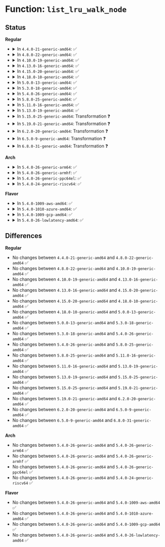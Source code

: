 # Function: <code>list_lru_walk_node</code>

## Status
<b>Regular</b>
<ul>
<li>
<details>
<summary>In <code>4.4.0-21-generic-amd64</code>: ✅</summary>

```c
long unsigned int list_lru_walk_node(struct list_lru * lru, int nid, list_lru_walk_cb isolate, void * cb_arg, long unsigned int * nr_to_walk)
```

```json
{
  "name": "list_lru_walk_node",
  "collision_type": "Unique Global",
  "inline_type": "No",
  "funcs": [
    {
      "addr": 18446744071580652256,
      "name": "list_lru_walk_node",
      "external": true,
      "loc": "mm/list_lru.c:268",
      "file": "mm/list_lru.c",
      "inline": "seen, unknown",
      "caller_inline": [],
      "caller_func": [
        "fs/dcache.c:shrink_dcache_sb"
      ]
    }
  ],
  "symbols": [
    {
      "addr": 18446744071580652256,
      "name": "list_lru_walk_node",
      "section": ".text",
      "bind": "STB_GLOBAL",
      "size": 160
    }
  ]
}
```
</details>
</li>
<li>
<details>
<summary>In <code>4.8.0-22-generic-amd64</code>: ✅</summary>

```c
long unsigned int list_lru_walk_node(struct list_lru * lru, int nid, list_lru_walk_cb isolate, void * cb_arg, long unsigned int * nr_to_walk)
```

```json
{
  "name": "list_lru_walk_node",
  "collision_type": "Unique Global",
  "inline_type": "No",
  "funcs": [
    {
      "addr": 18446744071580759520,
      "name": "list_lru_walk_node",
      "external": true,
      "loc": "mm/list_lru.c:268",
      "file": "mm/list_lru.c",
      "inline": "seen, unknown",
      "caller_inline": [],
      "caller_func": [
        "fs/dcache.c:shrink_dcache_sb"
      ]
    }
  ],
  "symbols": [
    {
      "addr": 18446744071580759520,
      "name": "list_lru_walk_node",
      "section": ".text",
      "bind": "STB_GLOBAL",
      "size": 160
    }
  ]
}
```
</details>
</li>
<li>
<details>
<summary>In <code>4.10.0-19-generic-amd64</code>: ✅</summary>

```c
long unsigned int list_lru_walk_node(struct list_lru * lru, int nid, list_lru_walk_cb isolate, void * cb_arg, long unsigned int * nr_to_walk)
```

```json
{
  "name": "list_lru_walk_node",
  "collision_type": "Unique Global",
  "inline_type": "No",
  "funcs": [
    {
      "addr": 18446744071580824720,
      "name": "list_lru_walk_node",
      "external": true,
      "loc": "mm/list_lru.c:268",
      "file": "mm/list_lru.c",
      "inline": "seen, unknown",
      "caller_inline": [],
      "caller_func": [
        "fs/dcache.c:shrink_dcache_sb"
      ]
    }
  ],
  "symbols": [
    {
      "addr": 18446744071580824720,
      "name": "list_lru_walk_node",
      "section": ".text",
      "bind": "STB_GLOBAL",
      "size": 160
    }
  ]
}
```
</details>
</li>
<li>
<details>
<summary>In <code>4.13.0-16-generic-amd64</code>: ✅</summary>

```c
long unsigned int list_lru_walk_node(struct list_lru * lru, int nid, list_lru_walk_cb isolate, void * cb_arg, long unsigned int * nr_to_walk)
```

```json
{
  "name": "list_lru_walk_node",
  "collision_type": "Unique Global",
  "inline_type": "No",
  "funcs": [
    {
      "addr": 18446744071580866768,
      "name": "list_lru_walk_node",
      "external": true,
      "loc": "mm/list_lru.c:266",
      "file": "mm/list_lru.c",
      "inline": "seen, unknown",
      "caller_inline": [],
      "caller_func": [
        "fs/dcache.c:shrink_dcache_sb"
      ]
    }
  ],
  "symbols": [
    {
      "addr": 18446744071580866768,
      "name": "list_lru_walk_node",
      "section": ".text",
      "bind": "STB_GLOBAL",
      "size": 156
    }
  ]
}
```
</details>
</li>
<li>
<details>
<summary>In <code>4.15.0-20-generic-amd64</code>: ✅</summary>

```c
long unsigned int list_lru_walk_node(struct list_lru * lru, int nid, list_lru_walk_cb isolate, void * cb_arg, long unsigned int * nr_to_walk)
```

```json
{
  "name": "list_lru_walk_node",
  "collision_type": "Unique Global",
  "inline_type": "No",
  "funcs": [
    {
      "addr": 18446744071580958000,
      "name": "list_lru_walk_node",
      "external": true,
      "loc": "mm/list_lru.c:267",
      "file": "mm/list_lru.c",
      "inline": "seen, unknown",
      "caller_inline": [],
      "caller_func": [
        "fs/dcache.c:shrink_dcache_sb"
      ]
    }
  ],
  "symbols": [
    {
      "addr": 18446744071580958000,
      "name": "list_lru_walk_node",
      "section": ".text",
      "bind": "STB_GLOBAL",
      "size": 156
    }
  ]
}
```
</details>
</li>
<li>
<details>
<summary>In <code>4.18.0-10-generic-amd64</code>: ✅</summary>

```c
long unsigned int list_lru_walk_node(struct list_lru * lru, int nid, list_lru_walk_cb isolate, void * cb_arg, long unsigned int * nr_to_walk)
```

```json
{
  "name": "list_lru_walk_node",
  "collision_type": "Unique Global",
  "inline_type": "No",
  "funcs": [
    {
      "addr": 18446744071581092032,
      "name": "list_lru_walk_node",
      "external": true,
      "loc": "mm/list_lru.c:268",
      "file": "mm/list_lru.c",
      "inline": "seen, unknown",
      "caller_inline": [],
      "caller_func": [
        "fs/dcache.c:shrink_dcache_sb"
      ]
    }
  ],
  "symbols": [
    {
      "addr": 18446744071581092032,
      "name": "list_lru_walk_node",
      "section": ".text",
      "bind": "STB_GLOBAL",
      "size": 156
    }
  ]
}
```
</details>
</li>
<li>
<details>
<summary>In <code>5.0.0-13-generic-amd64</code>: ✅</summary>

```c
long unsigned int list_lru_walk_node(struct list_lru * lru, int nid, list_lru_walk_cb isolate, void * cb_arg, long unsigned int * nr_to_walk)
```

```json
{
  "name": "list_lru_walk_node",
  "collision_type": "Unique Global",
  "inline_type": "No",
  "funcs": [
    {
      "addr": 18446744071581170864,
      "name": "list_lru_walk_node",
      "external": true,
      "loc": "mm/list_lru.c:300",
      "file": "mm/list_lru.c",
      "inline": "seen, unknown",
      "caller_inline": [],
      "caller_func": [
        "fs/dcache.c:shrink_dcache_sb"
      ]
    }
  ],
  "symbols": [
    {
      "addr": 18446744071581170864,
      "name": "list_lru_walk_node",
      "section": ".text",
      "bind": "STB_GLOBAL",
      "size": 196
    }
  ]
}
```
</details>
</li>
<li>
<details>
<summary>In <code>5.3.0-18-generic-amd64</code>: ✅</summary>

```c
long unsigned int list_lru_walk_node(struct list_lru * lru, int nid, list_lru_walk_cb isolate, void * cb_arg, long unsigned int * nr_to_walk)
```

```json
{
  "name": "list_lru_walk_node",
  "collision_type": "Unique Global",
  "inline_type": "No",
  "funcs": [
    {
      "addr": 18446744071581241904,
      "name": "list_lru_walk_node",
      "external": true,
      "loc": "mm/list_lru.c:298",
      "file": "mm/list_lru.c",
      "inline": "seen, unknown",
      "caller_inline": [],
      "caller_func": [
        "fs/dcache.c:shrink_dcache_sb"
      ]
    }
  ],
  "symbols": [
    {
      "addr": 18446744071581241904,
      "name": "list_lru_walk_node",
      "section": ".text",
      "bind": "STB_GLOBAL",
      "size": 203
    }
  ]
}
```
</details>
</li>
<li>
<details>
<summary>In <code>5.4.0-26-generic-amd64</code>: ✅</summary>

```c
long unsigned int list_lru_walk_node(struct list_lru * lru, int nid, list_lru_walk_cb isolate, void * cb_arg, long unsigned int * nr_to_walk)
```

```json
{
  "name": "list_lru_walk_node",
  "collision_type": "Unique Global",
  "inline_type": "No",
  "funcs": [
    {
      "addr": 18446744071581300352,
      "name": "list_lru_walk_node",
      "external": true,
      "loc": "mm/list_lru.c:298",
      "file": "mm/list_lru.c",
      "inline": "seen, unknown",
      "caller_inline": [],
      "caller_func": [
        "fs/dcache.c:shrink_dcache_sb"
      ]
    }
  ],
  "symbols": [
    {
      "addr": 18446744071581300352,
      "name": "list_lru_walk_node",
      "section": ".text",
      "bind": "STB_GLOBAL",
      "size": 203
    }
  ]
}
```
</details>
</li>
<li>
<details>
<summary>In <code>5.8.0-25-generic-amd64</code>: ✅</summary>

```c
long unsigned int list_lru_walk_node(struct list_lru * lru, int nid, list_lru_walk_cb isolate, void * cb_arg, long unsigned int * nr_to_walk)
```

```json
{
  "name": "list_lru_walk_node",
  "collision_type": "Unique Global",
  "inline_type": "No",
  "funcs": [
    {
      "addr": 18446744071581490544,
      "name": "list_lru_walk_node",
      "external": true,
      "loc": "mm/list_lru.c:288",
      "file": "mm/list_lru.c",
      "inline": "seen, unknown",
      "caller_inline": [],
      "caller_func": [
        "fs/dcache.c:shrink_dcache_sb"
      ]
    }
  ],
  "symbols": [
    {
      "addr": 18446744071581490544,
      "name": "list_lru_walk_node",
      "section": ".text",
      "bind": "STB_GLOBAL",
      "size": 227
    }
  ]
}
```
</details>
</li>
<li>
<details>
<summary>In <code>5.11.0-16-generic-amd64</code>: ✅</summary>

```c
long unsigned int list_lru_walk_node(struct list_lru * lru, int nid, list_lru_walk_cb isolate, void * cb_arg, long unsigned int * nr_to_walk)
```

```json
{
  "name": "list_lru_walk_node",
  "collision_type": "Unique Global",
  "inline_type": "No",
  "funcs": [
    {
      "addr": 18446744071581532208,
      "name": "list_lru_walk_node",
      "external": true,
      "loc": "mm/list_lru.c:288",
      "file": "mm/list_lru.c",
      "inline": "seen, unknown",
      "caller_inline": [],
      "caller_func": [
        "fs/dcache.c:shrink_dcache_sb"
      ]
    }
  ],
  "symbols": [
    {
      "addr": 18446744071581532208,
      "name": "list_lru_walk_node",
      "section": ".text",
      "bind": "STB_GLOBAL",
      "size": 227
    }
  ]
}
```
</details>
</li>
<li>
<details>
<summary>In <code>5.13.0-19-generic-amd64</code>: ✅</summary>

```c
long unsigned int list_lru_walk_node(struct list_lru * lru, int nid, list_lru_walk_cb isolate, void * cb_arg, long unsigned int * nr_to_walk)
```

```json
{
  "name": "list_lru_walk_node",
  "collision_type": "Unique Global",
  "inline_type": "No",
  "funcs": [
    {
      "addr": 18446744071581554304,
      "name": "list_lru_walk_node",
      "external": true,
      "loc": "mm/list_lru.c:288",
      "file": "mm/list_lru.c",
      "inline": "seen, unknown",
      "caller_inline": [],
      "caller_func": [
        "fs/dcache.c:shrink_dcache_sb"
      ]
    }
  ],
  "symbols": [
    {
      "addr": 18446744071581554304,
      "name": "list_lru_walk_node",
      "section": ".text",
      "bind": "STB_GLOBAL",
      "size": 227
    }
  ]
}
```
</details>
</li>
<li>
<details>
<summary>In <code>5.15.0-25-generic-amd64</code>: Transformation ❓</summary>

```c
long unsigned int list_lru_walk_node(struct list_lru * lru, int nid, list_lru_walk_cb isolate, void * cb_arg, long unsigned int * nr_to_walk)
```

```json
{
  "name": "list_lru_walk_node",
  "collision_type": "Unique Global",
  "inline_type": "No",
  "funcs": [
    {
      "addr": 0,
      "name": "list_lru_walk_node",
      "external": true,
      "loc": "mm/list_lru.c:288",
      "file": "mm/list_lru.c",
      "inline": "seen, unknown",
      "caller_inline": [],
      "caller_func": [
        "fs/dcache.c:shrink_dcache_sb"
      ]
    }
  ],
  "symbols": [
    {
      "addr": 18446744071592197291,
      "name": "list_lru_walk_node.cold",
      "section": ".text",
      "bind": "STB_LOCAL",
      "size": 29
    },
    {
      "addr": 18446744071581818096,
      "name": "list_lru_walk_node",
      "section": ".text",
      "bind": "STB_GLOBAL",
      "size": 241
    }
  ]
}
```
</details>
</li>
<li>
<details>
<summary>In <code>5.19.0-21-generic-amd64</code>: Transformation ❓</summary>

```c
long unsigned int list_lru_walk_node(struct list_lru * lru, int nid, list_lru_walk_cb isolate, void * cb_arg, long unsigned int * nr_to_walk)
```

```json
{
  "name": "list_lru_walk_node",
  "collision_type": "Unique Global",
  "inline_type": "No",
  "funcs": [
    {
      "addr": 0,
      "name": "list_lru_walk_node",
      "external": true,
      "loc": "mm/list_lru.c:298",
      "file": "mm/list_lru.c",
      "inline": "seen, unknown",
      "caller_inline": [],
      "caller_func": [
        "fs/dcache.c:shrink_dcache_sb"
      ]
    }
  ],
  "symbols": [
    {
      "addr": 18446744071593973988,
      "name": "list_lru_walk_node.cold",
      "section": ".text",
      "bind": "STB_LOCAL",
      "size": 27
    },
    {
      "addr": 18446744071582208096,
      "name": "list_lru_walk_node",
      "section": ".text",
      "bind": "STB_GLOBAL",
      "size": 353
    }
  ]
}
```
</details>
</li>
<li>
<details>
<summary>In <code>6.2.0-20-generic-amd64</code>: Transformation ❓</summary>

```c
long unsigned int list_lru_walk_node(struct list_lru * lru, int nid, list_lru_walk_cb isolate, void * cb_arg, long unsigned int * nr_to_walk)
```

```json
{
  "name": "list_lru_walk_node",
  "collision_type": "Unique Global",
  "inline_type": "No",
  "funcs": [
    {
      "addr": 0,
      "name": "list_lru_walk_node",
      "external": true,
      "loc": "mm/list_lru.c:298",
      "file": "mm/list_lru.c",
      "inline": "seen, unknown",
      "caller_inline": [],
      "caller_func": [
        "fs/dcache.c:shrink_dcache_sb"
      ]
    }
  ],
  "symbols": [
    {
      "addr": 18446744071596030975,
      "name": "list_lru_walk_node.cold",
      "section": ".text",
      "bind": "STB_LOCAL",
      "size": 27
    },
    {
      "addr": 18446744071582694880,
      "name": "list_lru_walk_node",
      "section": ".text",
      "bind": "STB_GLOBAL",
      "size": 353
    }
  ]
}
```
</details>
</li>
<li>
<details>
<summary>In <code>6.5.0-9-generic-amd64</code>: Transformation ❓</summary>

```c
long unsigned int list_lru_walk_node(struct list_lru * lru, int nid, list_lru_walk_cb isolate, void * cb_arg, long unsigned int * nr_to_walk)
```

```json
{
  "name": "list_lru_walk_node",
  "collision_type": "Unique Global",
  "inline_type": "No",
  "funcs": [
    {
      "addr": 0,
      "name": "list_lru_walk_node",
      "external": true,
      "loc": "mm/list_lru.c:298",
      "file": "mm/list_lru.c",
      "inline": "seen, unknown",
      "caller_inline": [],
      "caller_func": [
        "fs/dcache.c:shrink_dcache_sb"
      ]
    }
  ],
  "symbols": [
    {
      "addr": 18446744071596552950,
      "name": "list_lru_walk_node.cold",
      "section": ".text",
      "bind": "STB_LOCAL",
      "size": 27
    },
    {
      "addr": 18446744071582908800,
      "name": "list_lru_walk_node",
      "section": ".text",
      "bind": "STB_GLOBAL",
      "size": 353
    }
  ]
}
```
</details>
</li>
<li>
<details>
<summary>In <code>6.8.0-31-generic-amd64</code>: Transformation ❓</summary>

```c
long unsigned int list_lru_walk_node(struct list_lru * lru, int nid, list_lru_walk_cb isolate, void * cb_arg, long unsigned int * nr_to_walk)
```

```json
{
  "name": "list_lru_walk_node",
  "collision_type": "Unique Global",
  "inline_type": "No",
  "funcs": [
    {
      "addr": 0,
      "name": "list_lru_walk_node",
      "external": true,
      "loc": "mm/list_lru.c:299",
      "file": "mm/list_lru.c",
      "inline": "seen, unknown",
      "caller_inline": [],
      "caller_func": [
        "fs/dcache.c:shrink_dcache_sb"
      ]
    }
  ],
  "symbols": [
    {
      "addr": 18446744071597456707,
      "name": "list_lru_walk_node.cold",
      "section": ".text",
      "bind": "STB_LOCAL",
      "size": 27
    },
    {
      "addr": 18446744071583083056,
      "name": "list_lru_walk_node",
      "section": ".text",
      "bind": "STB_GLOBAL",
      "size": 353
    }
  ]
}
```
</details>
</li>
</ul>
<b>Arch</b>
<ul>
<li>
<details>
<summary>In <code>5.4.0-26-generic-arm64</code>: ✅</summary>

```c
long unsigned int list_lru_walk_node(struct list_lru * lru, int nid, list_lru_walk_cb isolate, void * cb_arg, long unsigned int * nr_to_walk)
```

```json
{
  "name": "list_lru_walk_node",
  "collision_type": "Unique Global",
  "inline_type": "No",
  "funcs": [
    {
      "addr": 18446603336492708608,
      "name": "list_lru_walk_node",
      "external": true,
      "loc": "mm/list_lru.c:298",
      "file": "mm/list_lru.c",
      "inline": "seen, unknown",
      "caller_inline": [],
      "caller_func": [
        "fs/dcache.c:shrink_dcache_sb"
      ]
    }
  ],
  "symbols": [
    {
      "addr": 18446603336492708608,
      "name": "list_lru_walk_node",
      "section": ".text",
      "bind": "STB_GLOBAL",
      "size": 300
    }
  ]
}
```
</details>
</li>
<li>
<details>
<summary>In <code>5.4.0-26-generic-armhf</code>: ✅</summary>

```c
long unsigned int list_lru_walk_node(struct list_lru * lru, int nid, list_lru_walk_cb isolate, void * cb_arg, long unsigned int * nr_to_walk)
```

```json
{
  "name": "list_lru_walk_node",
  "collision_type": "Unique Global",
  "inline_type": "No",
  "funcs": [
    {
      "addr": 3226544996,
      "name": "list_lru_walk_node",
      "external": true,
      "loc": "mm/list_lru.c:298",
      "file": "mm/list_lru.c",
      "inline": "seen, unknown",
      "caller_inline": [],
      "caller_func": [
        "fs/dcache.c:shrink_dcache_sb"
      ]
    }
  ],
  "symbols": [
    {
      "addr": 3226544996,
      "name": "list_lru_walk_node",
      "section": ".text",
      "bind": "STB_GLOBAL",
      "size": 248
    }
  ]
}
```
</details>
</li>
<li>
<details>
<summary>In <code>5.4.0-26-generic-ppc64el</code>: ✅</summary>

```c
long unsigned int list_lru_walk_node(struct list_lru * lru, int nid, list_lru_walk_cb isolate, void * cb_arg, long unsigned int * nr_to_walk)
```

```json
{
  "name": "list_lru_walk_node",
  "collision_type": "Unique Global",
  "inline_type": "No",
  "funcs": [
    {
      "addr": 13835058055286042464,
      "name": "list_lru_walk_node",
      "external": true,
      "loc": "mm/list_lru.c:298",
      "file": "mm/list_lru.c",
      "inline": "seen, unknown",
      "caller_inline": [],
      "caller_func": [
        "fs/dcache.c:shrink_dcache_sb"
      ]
    }
  ],
  "symbols": [
    {
      "addr": 13835058055286042464,
      "name": "list_lru_walk_node",
      "section": ".text",
      "bind": "STB_GLOBAL",
      "size": 440
    }
  ]
}
```
</details>
</li>
<li>
<details>
<summary>In <code>5.4.0-24-generic-riscv64</code>: ✅</summary>

```c
long unsigned int list_lru_walk_node(struct list_lru * lru, int nid, list_lru_walk_cb isolate, void * cb_arg, long unsigned int * nr_to_walk)
```

```json
{
  "name": "list_lru_walk_node",
  "collision_type": "Unique Global",
  "inline_type": "No",
  "funcs": [
    {
      "addr": 18446743936272707410,
      "name": "list_lru_walk_node",
      "external": true,
      "loc": "mm/list_lru.c:298",
      "file": "mm/list_lru.c",
      "inline": "seen, unknown",
      "caller_inline": [],
      "caller_func": [
        "fs/dcache.c:shrink_dcache_sb"
      ]
    }
  ],
  "symbols": [
    {
      "addr": 18446743936272707410,
      "name": "list_lru_walk_node",
      "section": ".text",
      "bind": "STB_GLOBAL",
      "size": 278
    }
  ]
}
```
</details>
</li>
</ul>
<b>Flavor</b>
<ul>
<li>
<details>
<summary>In <code>5.4.0-1009-aws-amd64</code>: ✅</summary>

```c
long unsigned int list_lru_walk_node(struct list_lru * lru, int nid, list_lru_walk_cb isolate, void * cb_arg, long unsigned int * nr_to_walk)
```

```json
{
  "name": "list_lru_walk_node",
  "collision_type": "Unique Global",
  "inline_type": "No",
  "funcs": [
    {
      "addr": 18446744071581269200,
      "name": "list_lru_walk_node",
      "external": true,
      "loc": "mm/list_lru.c:298",
      "file": "mm/list_lru.c",
      "inline": "seen, unknown",
      "caller_inline": [],
      "caller_func": [
        "fs/dcache.c:shrink_dcache_sb"
      ]
    }
  ],
  "symbols": [
    {
      "addr": 18446744071581269200,
      "name": "list_lru_walk_node",
      "section": ".text",
      "bind": "STB_GLOBAL",
      "size": 203
    }
  ]
}
```
</details>
</li>
<li>
<details>
<summary>In <code>5.4.0-1010-azure-amd64</code>: ✅</summary>

```c
long unsigned int list_lru_walk_node(struct list_lru * lru, int nid, list_lru_walk_cb isolate, void * cb_arg, long unsigned int * nr_to_walk)
```

```json
{
  "name": "list_lru_walk_node",
  "collision_type": "Unique Global",
  "inline_type": "No",
  "funcs": [
    {
      "addr": 18446744071581215856,
      "name": "list_lru_walk_node",
      "external": true,
      "loc": "mm/list_lru.c:298",
      "file": "mm/list_lru.c",
      "inline": "seen, unknown",
      "caller_inline": [],
      "caller_func": [
        "fs/dcache.c:shrink_dcache_sb"
      ]
    }
  ],
  "symbols": [
    {
      "addr": 18446744071581215856,
      "name": "list_lru_walk_node",
      "section": ".text",
      "bind": "STB_GLOBAL",
      "size": 203
    }
  ]
}
```
</details>
</li>
<li>
<details>
<summary>In <code>5.4.0-1009-gcp-amd64</code>: ✅</summary>

```c
long unsigned int list_lru_walk_node(struct list_lru * lru, int nid, list_lru_walk_cb isolate, void * cb_arg, long unsigned int * nr_to_walk)
```

```json
{
  "name": "list_lru_walk_node",
  "collision_type": "Unique Global",
  "inline_type": "No",
  "funcs": [
    {
      "addr": 18446744071581260400,
      "name": "list_lru_walk_node",
      "external": true,
      "loc": "mm/list_lru.c:298",
      "file": "mm/list_lru.c",
      "inline": "seen, unknown",
      "caller_inline": [],
      "caller_func": [
        "fs/dcache.c:shrink_dcache_sb"
      ]
    }
  ],
  "symbols": [
    {
      "addr": 18446744071581260400,
      "name": "list_lru_walk_node",
      "section": ".text",
      "bind": "STB_GLOBAL",
      "size": 203
    }
  ]
}
```
</details>
</li>
<li>
<details>
<summary>In <code>5.4.0-26-lowlatency-amd64</code>: ✅</summary>

```c
long unsigned int list_lru_walk_node(struct list_lru * lru, int nid, list_lru_walk_cb isolate, void * cb_arg, long unsigned int * nr_to_walk)
```

```json
{
  "name": "list_lru_walk_node",
  "collision_type": "Unique Global",
  "inline_type": "No",
  "funcs": [
    {
      "addr": 18446744071581323680,
      "name": "list_lru_walk_node",
      "external": true,
      "loc": "mm/list_lru.c:298",
      "file": "mm/list_lru.c",
      "inline": "seen, unknown",
      "caller_inline": [],
      "caller_func": [
        "fs/dcache.c:shrink_dcache_sb"
      ]
    }
  ],
  "symbols": [
    {
      "addr": 18446744071581323680,
      "name": "list_lru_walk_node",
      "section": ".text",
      "bind": "STB_GLOBAL",
      "size": 198
    }
  ]
}
```
</details>
</li>
</ul>

## Differences
<b>Regular</b>
<ul>
<li>
No changes between <code>4.4.0-21-generic-amd64</code> and <code>4.8.0-22-generic-amd64</code> ✅
</li>
<li>
No changes between <code>4.8.0-22-generic-amd64</code> and <code>4.10.0-19-generic-amd64</code> ✅
</li>
<li>
No changes between <code>4.10.0-19-generic-amd64</code> and <code>4.13.0-16-generic-amd64</code> ✅
</li>
<li>
No changes between <code>4.13.0-16-generic-amd64</code> and <code>4.15.0-20-generic-amd64</code> ✅
</li>
<li>
No changes between <code>4.15.0-20-generic-amd64</code> and <code>4.18.0-10-generic-amd64</code> ✅
</li>
<li>
No changes between <code>4.18.0-10-generic-amd64</code> and <code>5.0.0-13-generic-amd64</code> ✅
</li>
<li>
No changes between <code>5.0.0-13-generic-amd64</code> and <code>5.3.0-18-generic-amd64</code> ✅
</li>
<li>
No changes between <code>5.3.0-18-generic-amd64</code> and <code>5.4.0-26-generic-amd64</code> ✅
</li>
<li>
No changes between <code>5.4.0-26-generic-amd64</code> and <code>5.8.0-25-generic-amd64</code> ✅
</li>
<li>
No changes between <code>5.8.0-25-generic-amd64</code> and <code>5.11.0-16-generic-amd64</code> ✅
</li>
<li>
No changes between <code>5.11.0-16-generic-amd64</code> and <code>5.13.0-19-generic-amd64</code> ✅
</li>
<li>
No changes between <code>5.13.0-19-generic-amd64</code> and <code>5.15.0-25-generic-amd64</code> ✅
</li>
<li>
No changes between <code>5.15.0-25-generic-amd64</code> and <code>5.19.0-21-generic-amd64</code> ✅
</li>
<li>
No changes between <code>5.19.0-21-generic-amd64</code> and <code>6.2.0-20-generic-amd64</code> ✅
</li>
<li>
No changes between <code>6.2.0-20-generic-amd64</code> and <code>6.5.0-9-generic-amd64</code> ✅
</li>
<li>
No changes between <code>6.5.0-9-generic-amd64</code> and <code>6.8.0-31-generic-amd64</code> ✅
</li>
</ul>
<b>Arch</b>
<ul>
<li>
No changes between <code>5.4.0-26-generic-amd64</code> and <code>5.4.0-26-generic-arm64</code> ✅
</li>
<li>
No changes between <code>5.4.0-26-generic-amd64</code> and <code>5.4.0-26-generic-armhf</code> ✅
</li>
<li>
No changes between <code>5.4.0-26-generic-amd64</code> and <code>5.4.0-26-generic-ppc64el</code> ✅
</li>
<li>
No changes between <code>5.4.0-26-generic-amd64</code> and <code>5.4.0-24-generic-riscv64</code> ✅
</li>
</ul>
<b>Flavor</b>
<ul>
<li>
No changes between <code>5.4.0-26-generic-amd64</code> and <code>5.4.0-1009-aws-amd64</code> ✅
</li>
<li>
No changes between <code>5.4.0-26-generic-amd64</code> and <code>5.4.0-1010-azure-amd64</code> ✅
</li>
<li>
No changes between <code>5.4.0-26-generic-amd64</code> and <code>5.4.0-1009-gcp-amd64</code> ✅
</li>
<li>
No changes between <code>5.4.0-26-generic-amd64</code> and <code>5.4.0-26-lowlatency-amd64</code> ✅
</li>
</ul>
